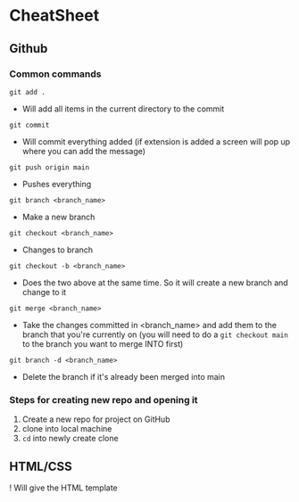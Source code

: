 # CheatSheet

## Github
### Common commands
`git add .`
- Will add all items in the current directory to the commit

`git commit`
- Will commit everything added (if extension is added a screen will pop up where you can add the message)

`git push origin main`
- Pushes everything

`git branch <branch_name>` 
- Make a new branch

`git checkout <branch_name>`
- Changes to branch

`git checkout -b <branch_name>`
- Does the two above at the same time. So it will create a new branch and change to it

`git merge <branch_name>`
- Take the changes committed in <branch_name> and add them to the branch that you're currently on (you will need to do a `git checkout main` to the branch you want to merge INTO first)

`git branch -d <branch_name>`
- Delete the branch if it's already been merged into main

### Steps for creating new repo and opening it
1. Create a new repo for project on GitHub
2. clone into local machine
3. `cd` into newly create clone

## HTML/CSS
! Will give the HTML template
